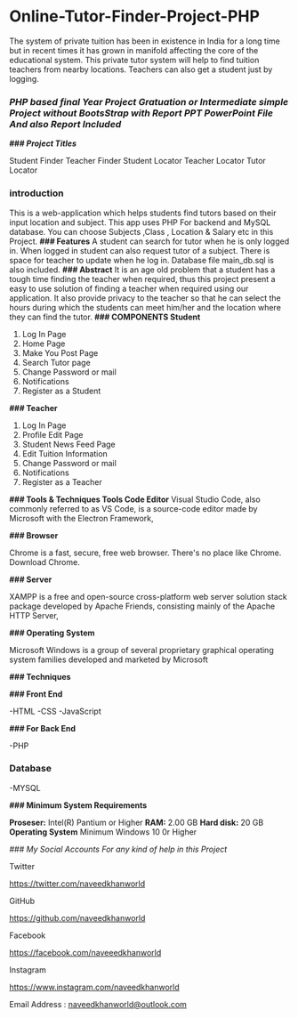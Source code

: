 # Online-Tutor-Finder-Project-PHP
The system of private tuition has been in existence in India for a long time but in recent times it has grown in manifold affecting the core of the educational system. This private tutor system will help to find tuition teachers from nearby locations. Teachers can also get a student just by logging.
### **_PHP based final Year Project Gratuation or Intermediate simple Project without BootsStrap with Report PPT PowerPoint File And also Report Included_**


**### _Project Titles_**

Student Finder 
Teacher Finder
Student Locator
Teacher Locator
Tutor Locator

### **introduction**
This is a web-application which helps students find tutors based on their input location and subject. This app uses PHP For backend and MySQL database. You can choose Subjects ,Class , Location & Salary etc in this Project.
**### Features**
A student can search for tutor when he is only logged in.
When logged in student can also request tutor of a subject.
There is space for teacher to update when he log in.
Database file main_db.sql is also included.
**### Abstract**
It is an age old problem that a student has a tough time finding the teacher when required, thus this project present a easy to use solution of finding a teacher when required using our application. It also provide privacy to the teacher so that he can select the hours during which the students can meet him/her and the location where they can find the tutor.
**### COMPONENTS
Student**
1)	Log In Page
2)	Home Page
3)	Make You Post Page
4)	Search Tutor page
5)	Change Password or mail
6)	Notifications 
7)	Register as a Student

**### Teacher**
1)	Log In Page
2)	Profile Edit Page
3)	Student News Feed Page
4)	Edit Tuition Information 
5)	Change Password or mail
6)	Notifications 
7)	Register as a Teacher
       
**### Tools & Techniques
Tools
Code Editor**
Visual Studio Code, also commonly referred to as VS Code, is a source-code editor made by Microsoft with the Electron Framework,

**### Browser**

Chrome is a fast, secure, free web browser. There's no place like Chrome. Download Chrome.

**### Server**

XAMPP is a free and open-source cross-platform web server solution stack package developed by Apache Friends, consisting mainly of the Apache HTTP Server,

**### Operating System**

Microsoft Windows is a group of several proprietary graphical operating system families developed and marketed by Microsoft

**### Techniques**

**### Front End**

-HTML
-CSS
-JavaScript

**### For Back End**

-PHP

### **Database**

-MYSQL

**### Minimum System Requirements**

**Proseser:**  	Intel(R) Pantium or Higher
**RAM:**   		2.00 GB
**Hard disk:**	20 GB
**Operating System**   Minimum Windows 10 0r Higher


*### *My Social Accounts For any kind of help in this Project**

Twitter

https://twitter.com/naveedkhanworld

GitHub

https://github.com/naveedkhanworld

Facebook

https://facebook.com/naveeedkhanworld

Instagram

https://www.instagram.com/naveedkhanworld


Email Address : naveedkhanworld@outlook.com
